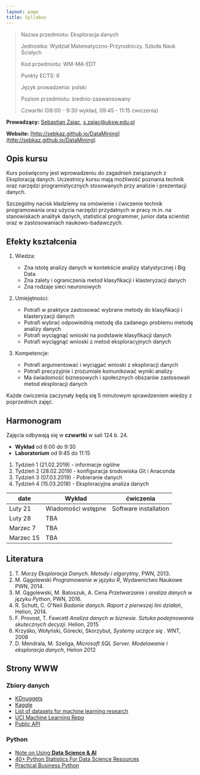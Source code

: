 ```yaml
---
layout: page
title: Syllabus
---
```


> Nazwa przedmiotu: Eksploracja danych
> 
> Jednostka: Wydział Matematyczno-Przyrodniczy. Szkoła Nauk Ścisłych
> 
> Kod przedmiotu: WM-MA-EDT
>
> Punkty ECTS: 6
>
> Język prowadzenia: polski
>
> Poziom przedmiotu: średnio-zaawansowany
>
> Czwartki (08:00 - 9:30 wykład, 09:45 - 11:15 ćwiczenia)

**Prowadzący:** [Sebastian Zając](https://sebastianzajac.pl),
  [s.zajac@uksw.edu.pl](mailto:s.zajac@uksw.edu.pl)


**Website:**
  [http://sebkaz.github.io/DataMining](http://sebkaz.github.io/DataMining)



## Opis kursu

Kurs poświęcony jest wprowadzeniu do zagadnień związanych z Eksploracją danych. Uczestnicy kursu mają możliwość poznania technik oraz narzędzi programistycznych stosowanych przy analizie i prezentacji danych.

Szczególny nacisk kładziemy na omówienie i ćwiczenie technik programowania oraz użycia narzędzi przydatnych w pracy m.in. na stanowiskach analityk danych, statistical programmer, junior data scientist oraz w zastosowaniach naukowo-badawczych.

## Efekty kształcenia

1. Wiedza:

    - Zna istotę analizy danych w kontekście analizy statystycznej i Big Data
    - Zna zalety i ograniczenia metod klasyfikacji i klasteryzacji danych
    - Zna rodzaje sieci neuronowych

2. Umiejętności:

    - Potrafi w praktyce zastosować wybrane metody do klasyfikacji i klasteryzacji danych
    - Potrafi wybrać odpowiednią metodę dla zadanego problemu metodę analizy danych
    - Potrafi wyciągnąć wnioski na podstawie klasyfikacji danych
    - Potrafi wyciągnąć wnioski z metod eksploracyjnych danych

3. Kompetencje:

    - Potrafi argumentować i wyciągać wnioski z eksploracji danych
    - Potrafi precyzyjnie i zrozumiale komunikować wyniki analizy
    - Ma świadomość biznesowych i społecznych obszarów zastosowań metod eksploracji danych

Każde ćwiczenia zaczynały będą się 5 minutowym sprawdzeniem wiedzy z poprzednich zajęć.

## Harmonogram

Zajęcia odbywają się w **czwartki** w sali 124 b. 24.

- **Wykład** od 8:00 do 9:30
- **Laboratorium** od 9:45 do 11:15

1. Tydzień 1 (21.02.2019) - informacje ogólne
2. Tydzień 2 (28.02.2019) - konfiguracja środowiska Git i Anaconda
3. Tydzień 3 (07.03.2019) - Pobieranie danych
4. Tydzień 4 (15.03.2018) - Eksploracyjna analiza danych

date        | Wykład      | ćwiczenia
------------|-------------|-----------------
Luty 21  |Wiadomości wstępne | Software installation|
Luty 28 | TBA 
Marzec 7  | TBA   
Marzec 15  | TBA  



## Literatura

1. T. Morzy _Eksploracja Danych. Metody i algorytmy_, PWN, 2013.
2. M. Gągolewski _Programowanie w języku R_, Wydawnictwo Naukowe PWN, 2014.
3. M. Gągolewski, M. Batoszuk, A. Cena _Przetwarzanie i analiza danych w języku Python_, PWN, 2016.
4. R. Schutt, C. O'Neil _Badanie danych. Raport z pierwszej lini działań_, Helion, 2014.
5. F. Provost, T. Fawcett _Analiza danych w biznesie. Sztuka podejmowania skutecznych decyzji_. Helion, 2015
6. Krzyśko, Wołyński, Górecki, Skorzybut, _Systemy uczące się_ . WNT, 2008
7. D. Mendrala, M. Szeliga, _Microsoft SQL Server. Modelowanie i eksploracja danych_, Helion 2012

## Strony WWW

### Zbiory danych

- [KDnuggets](https://www.kdnuggets.com)
- [Kaggle](https://www.kaggle.com/Competitions)
- [List of datasets for machine learning research](https://en.wikipedia.org/wiki/List_of_datasets_for_machine_learning_research)
- [UCI Machine Learning Repo](http://archive.ics.uci.edu/ml/index.php)
- [Public API](https://github.com/toddmotto/public-apis)

### Python

- [Note on Using **Data Science & AI**](https://chrisalbon.com/)
- [40+ Python Statistics For Data Science Resources](https://www.datacamp.com/community/tutorials/python-statistics-data-science)
- [Practical Business Python](http://pbpython.com/)
